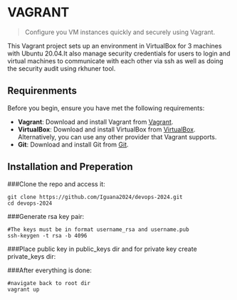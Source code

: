 # VAGRANT
> Configure you VM instances quickly and securely using Vagrant.

This Vagrant project sets up an environment in VirtualBox for 3 machines with Ubuntu 20.04.It also manage security credentials for users to login and virtual machines to communicate with each other via ssh
as well as doing the security audit using rkhuner tool. 

## Requirenments
Before you begin, ensure you have met the following requirements:
- **Vagrant**: Download and install Vagrant from [Vagrant](https://www.vagrantup.com/downloads.html).
- **VirtualBox**: Download and install VirtualBox from [VirtualBox](https://www.virtualbox.org/wiki/Downloads). Alternatively, you can use any other provider that Vagrant supports.
- **Git**: Download and install Git from [Git](https://git-scm.com/downloads).

## Installation and Preperation
###Clone the repo and access it:
```
git clone https://github.com/Iguana2024/devops-2024.git
cd devops-2024
```
###Generate rsa key pair:
```
#The keys must be in format username_rsa and username.pub
ssh-keygen -t rsa -b 4096
```
###Place public key in public_keys dir and for private key create private_keys dir:

###After everything is done:
```
#navigate back to root dir
vagrant up
```
